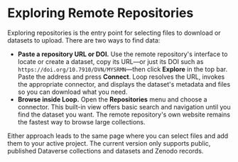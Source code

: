 # Exploring Remote Repositories

Exploring repositories is the entry point for selecting files to download or datasets to upload. There are two ways to find data:

- **Paste a repository URL or DOI.** Use the remote repository's interface to locate or create a dataset, copy its URL—or just its DOI such as `https://doi.org/10.7910/DVN/MYSRMN`—then click **Explore** in the top bar. Paste the address and press **Connect**. Loop resolves the URL, invokes the appropriate connector, and displays the dataset's metadata and files so you can download what you need.
- **Browse inside Loop.** Open the **Repositories** menu and choose a connector. This built-in view offers basic search and navigation until you find the dataset you want. The remote repository's own website remains the fastest way to browse large collections.

Either approach leads to the same page where you can select files and add them to your active project. The current version only supports public, published Dataverse collections and datasets and Zenodo records.
